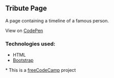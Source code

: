 ## Tribute Page

A page containing a timeline of a famous person.

View on [CodePen](http://codepen.io/emiliogozo/full/QEJxPR)

### Technologies used:
- HTML
- [Bootstrap](http://getbootstrap.com/)


\* This is a [freeCodeCamp](https://www.freecodecamp.com/emiliogozo) project